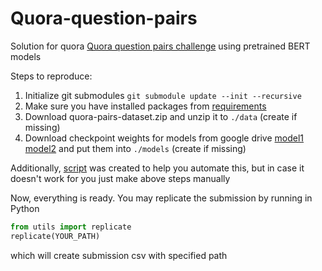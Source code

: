 # Quora-question-pairs

Solution for quora [Quora question pairs challenge](https://www.kaggle.com/c/quora-question-pairs/) using pretrained BERT models

Steps to reproduce:
1. Initialize git submodules `git submodule update --init --recursive`
2. Make sure you have installed packages from [requirements](requirements.txt)
3. Download quora-pairs-dataset.zip and unzip it to `./data` (create if missing)
4. Download checkpoint weights for models from google drive 
[model1](https://drive.google.com/open?id=1uh3VaWkUCNj9S3-1Uv63CClrEo6WP7cu) [model2](https://drive.google.com/open?id=1wHXh7Gn1GbPpsva_0tHm2ybpoJ7AHUfJ) 
and put them into `./models` (create if missing)

Additionally, [script](setup.sh) was created to help you automate this,
but in case it doesn't work for you just make above steps manually

Now, everything is ready.
You may replicate the submission by running in Python

```python
from utils import replicate
replicate(YOUR_PATH)
```

which will create submission csv with specified path
